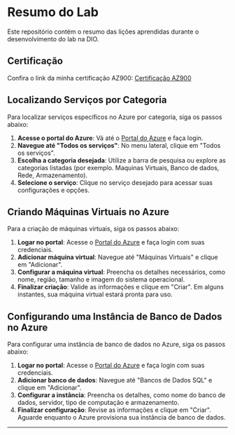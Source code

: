 # Resumo do Lab

Este repositório contém o resumo das lições aprendidas durante o desenvolvimento do lab na DIO.

## Certificação

Confira o link da minha certificação AZ900: [Certificação AZ900](https://learn.microsoft.com/api/credentials/share/pt-br/ArmandoCamargo-7301/C20CF77CAD88295E?sharingId=AA29D26FAA470BC5)

## Localizando Serviços por Categoria

Para localizar serviços específicos no Azure por categoria, siga os passos abaixo:

1. **Acesse o portal do Azure**: Vá até o [Portal do Azure](https://portal.azure.com) e faça login.
2. **Navegue até "Todos os serviços"**: No menu lateral, clique em "Todos os serviços".
3. **Escolha a categoria desejada**: Utilize a barra de pesquisa ou explore as categorias listadas (por exemplo. Maquinas Virtuais, Banco de dados, Rede, Armazenamento).
4. **Selecione o serviço**: Clique no serviço desejado para acessar suas configurações e opções.

## Criando Máquinas Virtuais no Azure

Para a criação de máquinas virtuais, siga os passos abaixo:

1. **Logar no portal**: Acesse o [Portal do Azure](https://portal.azure.com) e faça login com suas credenciais.
2. **Adicionar máquina virtual**: Navegue até "Máquinas Virtuais" e clique em "Adicionar".
3. **Configurar a máquina virtual**: Preencha os detalhes necessários, como nome, região, tamanho e imagem do sistema operacional.
4. **Finalizar criação**: Valide as informações e clique em "Criar". Em alguns instantes, sua máquina virtual estará pronta para uso.

## Configurando uma Instância de Banco de Dados no Azure

Para configurar uma instância de banco de dados no Azure, siga os passos abaixo:

1. **Logar no portal**: Acesse o [Portal do Azure](https://portal.azure.com) e faça login com suas credenciais.
2. **Adicionar banco de dados**: Navegue até "Bancos de Dados SQL" e clique em "Adicionar".
3. **Configurar a instância**: Preencha os detalhes, como nome do banco de dados, servidor, tipo de computação e armazenamento.
4. **Finalizar configuração**: Revise as informações e clique em "Criar". Aguarde enquanto o Azure provisiona sua instância de banco de dados.

---
